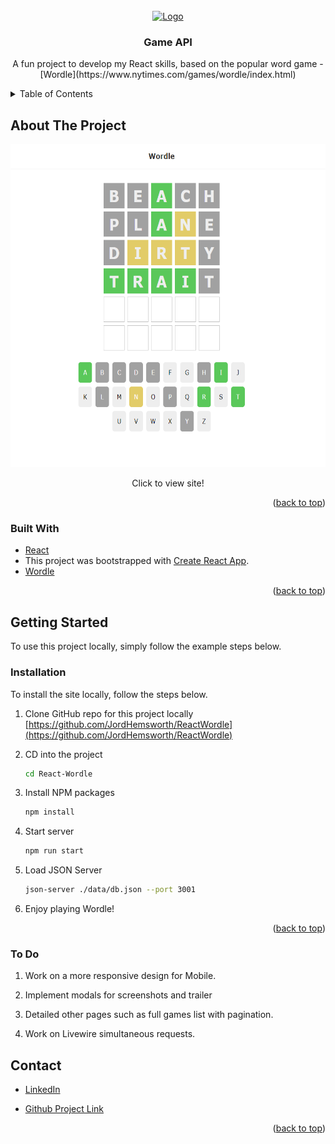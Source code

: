 <div id="top"></div>

<!-- PROJECT LOGO -->
<br />
<div align="center">
  <a href="https://github.com/JordHemsworth/GameAPI">
    <img src="public/images/IGDB_README.jpg" alt="Logo" width="200" height="120">
  </a>

<h3 align="center">Game API</h3>

  <p align="center">
    A fun project to develop my React skills, based on the popular word game - [Wordle](https://www.nytimes.com/games/wordle/index.html)
  </p>
</div>



<!-- TABLE OF CONTENTS -->
<details>
  <summary>Table of Contents</summary>
  <ol>
    <li>
      <a href="#about-the-project">About The Project</a>
      <ul>
        <li><a href="#built-with">Built With</a></li>
      </ul>
    </li>
    <li>
      <a href="#getting-started">Getting Started</a>
      <ul>
        <li><a href="#installation">Installation</a></li>
      </ul>
    </li>
    <li><a href="#contact">Contact</a></li>
  </ol>
</details>



<!-- ABOUT THE PROJECT -->
## About The Project

<div align="center">
  <a href="http://35.173.49.241/">
    <img src="public/images/WordleReact.png" alt="screenshot" width="920" height="517">
  </a>
    <p> Click to view site! </p>
</div>

<p align="right">(<a href="#top">back to top</a>)</p>



### Built With

* [React](https://reactjs.org/)
* This project was bootstrapped with [Create React App](https://github.com/facebook/create-react-app).
* [Wordle](https://www.nytimes.com/games/wordle/index.html)

<p align="right">(<a href="#top">back to top</a>)</p>



<!-- GETTING STARTED -->
## Getting Started

To use this project locally, simply follow the example steps below.

### Installation

To install the site locally, follow the steps below.

1. Clone GitHub repo for this project locally [https://github.com/JordHemsworth/ReactWordle](https://github.com/JordHemsworth/ReactWordle)

2. CD into the project
   ```sh
   cd React-Wordle
   ```
3. Install NPM packages
   ```sh
   npm install
   ```
4. Start server
   ```sh
   npm run start
   ```
5. Load JSON Server
   ```sh   
   json-server ./data/db.json --port 3001
   ```
6. Enjoy playing Wordle!

<p align="right">(<a href="#top">back to top</a>)</p>

### To Do
1. Work on a more responsive design for Mobile.

2. Implement modals for screenshots and trailer

3. Detailed other pages such as full games list with pagination. 

4. Work on Livewire simultaneous requests.

<!-- CONTACT -->
## Contact

* [LinkedIn](https://www.linkedin.com/in/jordanhemsworth/)

* [Github Project Link](https://github.com/JordHemsworth/ReactWordle)


<p align="right">(<a href="#top">back to top</a>)</p>